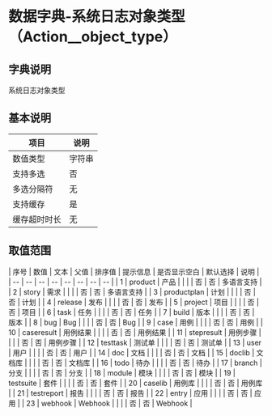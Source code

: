 # 数据字典-系统日志对象类型（Action__object_type）
## 字典说明
系统日志对象类型

## 基本说明
| 项目 | 说明 |
| -- | -- |
| 数值类型 | 字符串 |
| 支持多选 | 否 |
| 多选分隔符 | 无 |
| 支持缓存 | 是 |
| 缓存超时时长 | 无 |

## 取值范围
| 序号 | 数值 | 文本 | 父值 | 排序值 | 提示信息 | 是否显示空白 | 默认选择 | 说明 |
| -- | -- | -- | -- | -- | -- | -- | -- |
| 1 | product | 产品 |  |  |  | 否 | 否 | 多语言支持 |
| 2 | story | 需求 |  |  |  | 否 | 否 | 多语言支持 |
| 3 | productplan | 计划 |  |  |  | 否 | 否 | 计划 |
| 4 | release | 发布 |  |  |  | 否 | 否 | 发布 |
| 5 | project | 项目 |  |  |  | 否 | 否 | 项目 |
| 6 | task | 任务 |  |  |  | 否 | 否 | 任务 |
| 7 | build | 版本 |  |  |  | 否 | 否 | 版本 |
| 8 | bug | Bug |  |  |  | 否 | 否 | Bug |
| 9 | case | 用例 |  |  |  | 否 | 否 | 用例 |
| 10 | caseresult | 用例结果 |  |  |  | 否 | 否 | 用例结果 |
| 11 | stepresult | 用例步骤 |  |  |  | 否 | 否 | 用例步骤 |
| 12 | testtask | 测试单 |  |  |  | 否 | 否 | 测试单 |
| 13 | user | 用户 |  |  |  | 否 | 否 | 用户 |
| 14 | doc | 文档 |  |  |  | 否 | 否 | 文档 |
| 15 | doclib | 文档库 |  |  |  | 否 | 否 | 文档库 |
| 16 | todo | 待办 |  |  |  | 否 | 否 | 待办 |
| 17 | branch | 分支 |  |  |  | 否 | 否 | 分支 |
| 18 | module | 模块 |  |  |  | 否 | 否 | 模块 |
| 19 | testsuite | 套件 |  |  |  | 否 | 否 | 套件 |
| 20 | caselib | 用例库 |  |  |  | 否 | 否 | 用例库 |
| 21 | testreport | 报告 |  |  |  | 否 | 否 | 报告 |
| 22 | entry | 应用 |  |  |  | 否 | 否 | 应用 |
| 23 | webhook | Webhook |  |  |  | 否 | 否 | Webhook |

